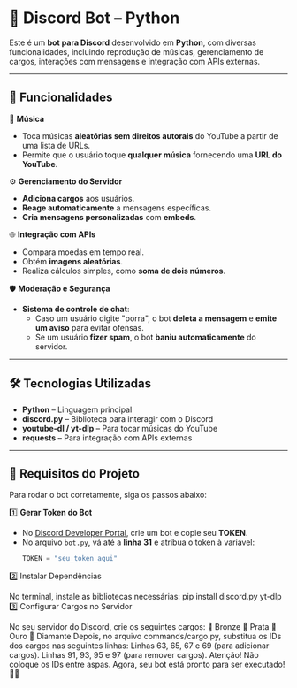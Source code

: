 # 🤖 Discord Bot – Python  

Este é um **bot para Discord** desenvolvido em **Python**, com diversas funcionalidades, incluindo reprodução de músicas, gerenciamento de cargos, interações com mensagens e integração com APIs externas.  

---

## 🚀 Funcionalidades  
🎵 **Música**  
- Toca músicas **aleatórias sem direitos autorais** do YouTube a partir de uma lista de URLs.  
- Permite que o usuário toque **qualquer música** fornecendo uma **URL do YouTube**.  

⚙️ **Gerenciamento do Servidor**  
- **Adiciona cargos** aos usuários.  
- **Reage automaticamente** a mensagens específicas.  
- **Cria mensagens personalizadas** com **embeds**.  

🌐 **Integração com APIs**  
- Compara moedas em tempo real.  
- Obtém **imagens aleatórias**.  
- Realiza cálculos simples, como **soma de dois números**.  

🛡️ **Moderação e Segurança**  
- **Sistema de controle de chat**:  
  - Caso um usuário digite "porra", o bot **deleta a mensagem** e **emite um aviso** para evitar ofensas.  
  - Se um usuário **fizer spam**, o bot **baniu automaticamente** do servidor.  

---

## 🛠️ Tecnologias Utilizadas  
- **Python** – Linguagem principal  
- **discord.py** – Biblioteca para interagir com o Discord  
- **youtube-dl / yt-dlp** – Para tocar músicas do YouTube  
- **requests** – Para integração com APIs externas  

---
## 📌 Requisitos do Projeto  

Para rodar o bot corretamente, siga os passos abaixo:  

1️⃣ **Gerar Token do Bot**  
- No [Discord Developer Portal](https://discord.com/developers/applications), crie um bot e copie seu **TOKEN**.  
- No arquivo `bot.py`, vá até a **linha 31** e atribua o token à variável:  
  ```python
  TOKEN = "seu_token_aqui"
2️⃣ Instalar Dependências

No terminal, instale as bibliotecas necessárias:
pip install discord.py yt-dlp
3️⃣ Configurar Cargos no Servidor

No seu servidor do Discord, crie os seguintes cargos:
🥉 Bronze
🥈 Prata
🥇 Ouro
💎 Diamante
Depois, no arquivo commands/cargo.py, substitua os IDs dos cargos nas seguintes linhas:
Linhas 63, 65, 67 e 69 (para adicionar cargos).
Linhas 91, 93, 95 e 97 (para remover cargos).
Atenção! Não coloque os IDs entre aspas.
Agora, seu bot está pronto para ser executado! 🚀🎵
